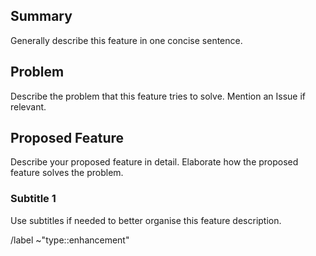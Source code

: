 ## Summary

Generally describe this feature in one concise sentence.

## Problem

Describe the problem that this feature tries to solve. Mention an Issue if relevant.

## Proposed Feature

Describe your proposed feature in detail. Elaborate how the proposed feature
solves the problem.

### Subtitle 1

Use subtitles if needed to better organise this feature description.

/label ~"type::enhancement"
